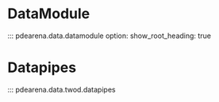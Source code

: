 # DataModule

::: pdearena.data.datamodule
    option:
        show_root_heading: true


# Datapipes

::: pdearena.data.twod.datapipes
